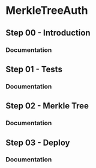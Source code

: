 # MerkleTreeAuth

## Step 00 - Introduction

### Documentation

## Step 01 - Tests

### Documentation

## Step 02 - Merkle Tree

### Documentation

## Step 03 - Deploy

### Documentation

